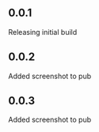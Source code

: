 ## 0.0.1

Releasing initial build

## 0.0.2

Added screenshot to pub

## 0.0.3

Added screenshot to pub
